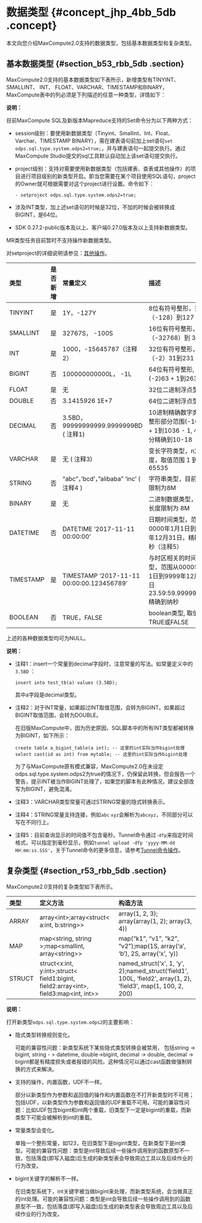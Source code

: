 # 数据类型 {#concept_jhp_4bb_5db .concept}

本文向您介绍MaxCompute2.0支持的数据类型，包括基本数据类型和复杂类型。

## 基本数据类型 {#section_b53_rbb_5db .section}

MaxCompute2.0支持的基本数据类型如下表所示，新增类型有TINYINT、SMALLINT、 INT、 FLOAT、VARCHAR、TIMESTAMP和BINARY，MaxCompute表中的列必须是下列描述的任意一种类型，详情如下：

**说明：** 

目前MaxCompute SQL及新版本Mapreduce支持的Set命令分为以下两种方式：

-   session级别：要使用新数据类型（Tinyint、Smallint、Int、Float、Varchar、TIMESTAMP BINARY），需在建表语句前加上set语句`set odps.sql.type.system.odps2=true;`，并与建表语句一起提交执行。通过MaxCompute Studio提交的sql工具默认自动加上该set语句提交执行。
-   project级别：支持对需要使用新数据类型（包括建表、查表或其他操作）的项目进行项目级别的新类型开启。即当您需要在某个项目使用SQL语句，project的Owner就可根据需要对这个project进行设置。命令如下：

    ```
    - setproject odps.sql.type.system.odps2=true;
    
    ```

-   涉及INT类型，加上述set语句的时候是32位，不加的时候会被转换成BIGINT，是64位。
-   SDK 0.27.2-public版本及以上、客户端0.27.0版本及以上支持新数据类型。

MR类型任务目前暂时不支持操作新数据类型。

对setproject的详细说明请参见：[其他操作](cn.zh-CN/用户指南/常用命令/其他操作.md#)。

|类型|是否新增|常量定义|描述|
|:-|:---|:---|:-|
|TINYINT|是|1Y，-127Y|8位有符号整形，范围（-128）到127|
|SMALLINT|是|32767S， -100S|16位有符号整形， 范围（-32768）到 32767|
|INT|是|1000，-15645787（注释2）|32位有符号整形，范围（-2）31到231 - 1|
|BIGINT|否|100000000000L， -1L|64位有符号整形, 范围\(-2\)63 + 1到263 - 1|
|FLOAT|是|无|32位二进制浮点型|
|DOUBLE|否|3.1415926 1E+7|64位二进制浮点型|
|DECIMAL|否|3.5BD， 99999999999.9999999BD \( 注释1\)|10进制精确数字类型，整形部分范围\(-10\)36 + 1到1036 - 1, 小数部分精确到10-18|
|VARCHAR|是|无 \( 注释3\)|变长字符类型，n为长度，取值范围 1 到65535|
|STRING|否|“abc”，’bcd’，”alibaba” ‘inc’ \( 注释4 \)|字符串类型，目前长度限制为8M|
|BINARY|是|无|二进制数据类型，目前长度限制为 8M|
|DATETIME|否|DATETIME ‘2017-11-11 00:00:00’|日期时间类型，范围从0000年1月1日到9999年12月31日，精确到毫秒（注释5）|
|TIMESTAMP|是|TIMESTAMP ‘2017-11-11 00:00:00.123456789’|与时区相关的时间戳类型，范围从0000年1月1日到9999年12月31日 23.59:59.999999999, 精确到纳秒|
|BOOLEAN|否|TRUE，FALSE|boolean类型, 取值TRUE或FALSE|

上述的各种数据类型均可为NULL。

**说明：** 

-   注释1：insert一个常量到decimal字段时，注意常量的写法。如常量定义中的`3.5BD` ：

    ```
    insert into test_tb(a) values (3.5BD);
    ```

    其中a字段是decimal类型。

-   注释2：对于INT常量，如果超过INT取值范围，会转为BIGINT。如果超过BIGINT取值范围，会转为DOUBLE。

    在旧版MaxCompute中，因为历史原因，SQL脚本中的所有INT类型都被转换为BIGINT，如下所示：

    ```
    create table a_bigint_table(a int); -- 这里的int实际当作bigint处理
    select cast(id as int) from mytable; -- 这里的int实际当作bigint处理
    ```

    为了与MaxCompute原有模式兼容，MaxCompute2.0在未设定odps.sql.type.system.odps2为true的情况下，仍保留此转换，但会报告一个警告，提示INT被当作BIGINT处理了，如果您的脚本有此种情况，建议全部改写为BIGINT，避免混淆。

-   注释3：VARCHAR类型常量可通过STRING常量的隐式转换表示。
-   注释4：STRING常量支持连接，例如`abc` `xyz`会解析为`abcxyz`，不同部分可以写在不同行上。
-   注释5：目前查询显示的时间值不包含毫秒。Tunnel命令通过`-dfp`来指定时间格式，可以指定到毫秒显示，例如`tunnel upload -dfp 'yyyy-MM-dd HH:mm:ss.SSS'`，关于Tunnel命令的更多信息，请参考[Tunnel命令操作](cn.zh-CN/用户指南/数据上传下载/Tunnel命令操作.md#)。

## 复杂类型 {#section_r53_rbb_5db .section}

MaxCompute2.0支持的复杂类型如下表所示。

|类型|定义方法|构造方法|
|:-|:---|:---|
|ARRAY|array<int\>;array<struct< a:int, b:string\>\>|array\(1, 2, 3\); array\(array\(1, 2\); array\(3, 4\)\)|
|MAP|map<string, string \>;map<smallint, array<string\>\>|map\(“k1”, “v1”, “k2”, “v2”\);map\(1S, array\(‘a’, ‘b’\), 2S, array\(‘x’, ‘y\)\)|
|STRUCT|struct<x:int, y:int\>;struct< field1:bigint, field2:array<int\>, field3:map<int, int\>\>|named\_struct\(‘x’, 1, ‘y’, 2\);named\_struct\(‘field1’, 100L, ‘field2’, array\(1, 2\), ‘field3’, map\(1, 100, 2, 200\)|

**说明：** 

打开新类型`odps.sql.type.system.odps2`的主要影响：

-   隐式类型转换规则变化。

    可能的兼容性问题：新类型系统下某些隐式类型转换会被禁用， 包括string -\> bigint, string - \> datetime, double-\>bigint, decimal -\> double, decimal -\> bigint都是有精度损失或者报错的风险。这种情况可以通过cast函数做强制转换的方式来解决。

-   支持的操作，内置函数，UDF不一样。

    部分以新类型作为参数和返回值的操作和内置函数在不打开新类型时不可用；包括UDF，以新类型作为参数和返回值的UDF重载不可用。可能的兼容性问题：比如UDF包含bigint和int两个重载，旧类型下一定是bigint的重载，而新类型下可能会被解析到int的重载。

-   常量类型会变化。

    单独一个整形常量，如123，在旧类型下是bigint类型，在新类型下是int类型。可能的兼容性问题：类型是int导致后续一些操作调用到的函数原型不一致，包括落盘\(即写入磁盘\)后生成的新类型表会导致周边工具以及后续作业的行为改变。

-   bigint关键字的解析不一样。

    在旧类型系统下，int关键字被当做bigint来处理，而新类型系统，会当做真正的int处理。可能的兼容性问题：类型是int会导致后续一些操作调用到的函数原型不一致，包括落盘\(即写入磁盘\)后生成的新类型表会导致周边工具以及后续作业的行为改变。


